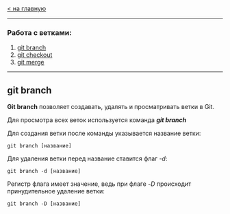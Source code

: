 [< на главную](./readme.md)

---

### Работа с ветками:
1. [git branch](./branch.md)
2. [git checkout](./checkout.md)
3. [git merge](./merge.md)

---

## git branch

**Git branch** позволяет создавать, удалять и просматривать ветки в Git.

Для просмотра всех веток используется команда ***git branch***

Для создания ветки после команды указывается название ветки:

~~~bash=
git branch [название]
~~~

Для удаления ветки перед название ставится флаг *-d*:
~~~bash=
git branch -d [название]
~~~

Регистр флага имеет значение, ведь при флаге *-D* происходит принудительное удаление ветки:
~~~bash=
git branch -D [название]
~~~